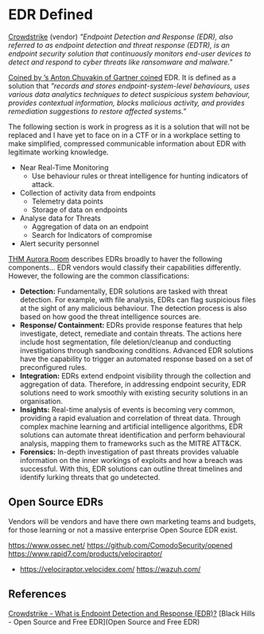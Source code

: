 # EDR Defined

[Crowdstrike](https://www.crowdstrike.com/cybersecurity-101/endpoint-security/endpoint-detection-and-response-edr/) (vendor) *"Endpoint Detection and Response (EDR), also referred to as endpoint detection and threat response (EDTR), is an endpoint security solution that continuously monitors end-user devices to detect and respond to cyber threats like ransomware and malware."* 

[Coined by ’s Anton Chuvakin of Gartner coined](https://www.gartner.com/reviews/market/endpoint-detection-and-response-solutions) EDR. It is defined as a solution that *"records and stores endpoint-system-level behaviours, uses various data analytics techniques to detect suspicious system behaviour, provides contextual information, blocks malicious activity, and provides remediation suggestions to restore affected systems.”*

The following section is work in progress as it is a solution that will not be replaced and I have yet to face on in a CTF or in a workplace setting to make simplified, compressed communicable information about EDR with legitimate working knowledge. 

- Near Real-Time Monitoring 
	- Use behaviour rules or threat intelligence for hunting indicators of attack. 
- Collection of activity data from endpoints
	- Telemetry data points
	- Storage of data on endpoints
- Analyse data for Threats
	- Aggregation of data on an endpoint
	- Search for Indicators of compromise
- Alert security personnel

[THM Aurora Room](https://tryhackme.com/room/auroraedr) describes EDRs broadly to haver the following components... 
EDR vendors would classify their capabilities differently. However, the following are the common classifications:
-   **Detection:** Fundamentally, EDR solutions are tasked with threat detection. For example, with file analysis, EDRs can flag suspicious files at the sight of any malicious behaviour. The detection process is also based on how good the threat intelligence sources are.
-   **Response/ Containment:** EDRs provide response features that help investigate, detect, remediate and contain threats. The actions here include host segmentation, file deletion/cleanup and conducting investigations through sandboxing conditions. Advanced EDR solutions have the capability to trigger an automated response based on a set of preconfigured rules.
-   **Integration:** EDRs extend endpoint visibility through the collection and aggregation of data. Therefore, in addressing endpoint security, EDR solutions need to work smoothly with existing security solutions in an organisation.
-   **Insights:** Real-time analysis of events is becoming very common, providing a rapid evaluation and correlation of threat data. Through complex machine learning and artificial intelligence algorithms, EDR solutions can automate threat identification and perform behavioural analysis, mapping them to frameworks such as the MITRE ATT&CK.
-   **Forensics:** In-depth investigation of past threats provides valuable information on the inner workings of exploits and how a breach was successful. With this, EDR solutions can outline threat timelines and identify lurking threats that go undetected.

## Open Source EDRs

Vendors will be vendors and have there own marketing teams and budgets, for those learning or not a massive enterprise Open Source EDR exist. 

https://www.ossec.net/
https://github.com/ComodoSecurity/opened
https://www.rapid7.com/products/velociraptor/
- https://velociraptor.velocidex.com/
https://wazuh.com/

## References

[Crowdstrike - What is Endpoint Detection and Response (EDR)?](https://www.crowdstrike.com/cybersecurity-101/endpoint-security/endpoint-detection-and-response-edr/)
[Black Hills - Open Source and Free EDR](Open Source and Free EDR)